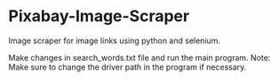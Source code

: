 # Pixabay-Image-Scraper
Image scraper for image links using python and selenium.


Make changes in search_words.txt file and run the main program.
Note: Make sure to change the driver path in the program if necessary.
